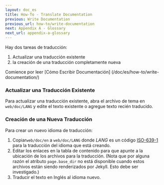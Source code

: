 ```yaml
---
layout: doc_es
title: How-To - Translate Documentation
previous: Write Documentation
previous_url: how-to/write-documentation
next: Appendix A - Glossary
next_url: appendix-a-glossary
---
```


Hay dos tareas de traducción:

1. Actualizar una traducción existente
1. la creación de una traducción completamente nueva

Comience por leer [Cómo Escribir Documentación] (/doc/es/how-to/write-documentation/)


### Actualizar una Traducción Existente

Para actualizar una traducción existente, abra el archivo de tema en
`web/doc/LANG` y edite el texto existente o agregue texto recién traducido.


### Creación de una Nueva Traducción

Para crear un nuevo idioma de traducción:

1. Copiar`web/doc/en` a `web/doc/LANG` donde _LANG_ es un código
   [ISO-639-1](http://en.wikipedia.org/wiki/List_of_ISO_639-2_codes)
   para la traducción del idioma que está creando.
1. Editar los enlaces en la tabla de contenido para que apunte a la ubicación
   de los archivos para la traducción. (Nota que por alguna razón el
   atributo `page.base_dir` no está disponible cuando estos archivos están
   siendo renderizados por Jekyll.  Esto debe ser investigado.)
1. Traducir el texto en Inglés al idioma nuevo.
